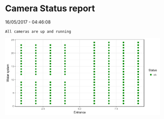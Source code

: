Camera Status report
================
16/05/2017 - 04:46:08

    All cameras are up and running

![](camreport_files/figure-markdown_github/unnamed-chunk-2-1.png)
